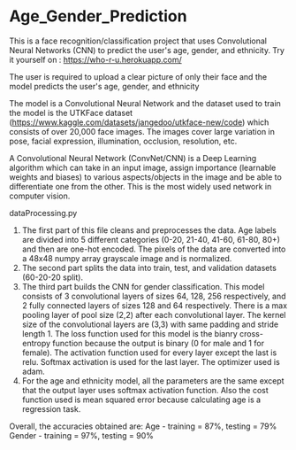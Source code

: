 # Age_Gender_Prediction
This is a face recognition/classification project that uses Convolutional Neural Networks (CNN) to predict the user's age, gender, and ethnicity.
Try it yourself on : https://who-r-u.herokuapp.com/

The user is required to upload a clear picture of only their face and the model predicts the user's age, gender, and ethnicity

The model is a Convolutional Neural Network and the dataset used to train the model is the UTKFace dataset (https://www.kaggle.com/datasets/jangedoo/utkface-new/code) which consists of over 20,000 face images. The images cover large variation in pose, facial expression, illumination, occlusion, resolution, etc.

A Convolutional Neural Network (ConvNet/CNN) is a Deep Learning algorithm which can take in an input image, assign importance (learnable weights and biases) to various aspects/objects in the image and be able to differentiate one from the other. This is the most widely used network in computer vision.

dataProcessing.py
1. The first part of this file cleans and preprocesses the data. Age labels are divided into 5 different categories (0-20, 21-40, 41-60, 61-80, 80+) and then are one-hot encoded. The pixels of the data are converted into a 48x48 numpy array grayscale image and is normalized.
2. The second part splits the data into train, test, and validation datasets (60-20-20 split).
3. The third part builds the CNN for gender classification. This model consists of 3 convolutional layers of sizes 64, 128, 256 respectively, and 2 fully connected layers of sizes 128 and 64 respectively. There is a max pooling layer of pool size (2,2) after each convolutional layer. The kernel size of the convolutional layers are (3,3) with same padding and stride length 1. The loss function used for this model is the bianry cross-entropy function because the output is binary (0 for male and 1 for female). The activation function used for every layer except the last is relu. Softmax activation is used for the last layer. The optimizer used is adam.
4. For the age and ethnicity model, all the parameters are the same except that the output layer uses softmax activation function. Also the cost function used is mean squared error because calculating age is a regression task.

Overall, the accuracies obtained are:
Age - training = 87%, testing = 79%
Gender - training = 97%, testing = 90%


